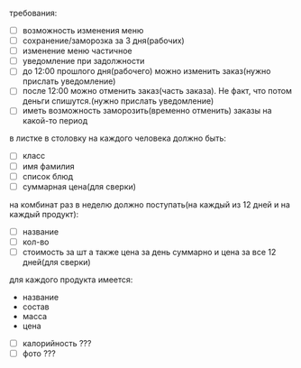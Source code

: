 требования:
- [ ] возможность изменения меню
- [ ] сохранение/заморозка за 3 дня(рабочих)
- [ ] изменение меню частичное
- [ ] уведомление при задолжности
- [ ] до 12:00 прошлого дня(рабочего) можно изменить заказ(нужно прислать уведомление)
- [ ] после 12:00 можно отменить заказ(часть заказа). Не факт, что потом деньги спишутся.(нужно прислать уведомление)
- [ ] иметь возможность заморозить(временно отменить) заказы на какой-то период

в листке в столовку на каждого человека должно быть:
- [ ] класс
- [ ] имя фамилия
- [ ] список блюд
- [ ] суммарная цена(для сверки)

на комбинат раз в неделю должно поступать(на каждый из 12 дней и на каждый продукт):
- [ ] название
- [ ] кол-во
- [ ] стоимость за шт
а также цена за день суммарно и цена за все 12 дней(для сверки)

для каждого продукта имеется: 
- название
- состав
- масса
- цена
- [ ] калорийность ???
- [ ] фото ???
